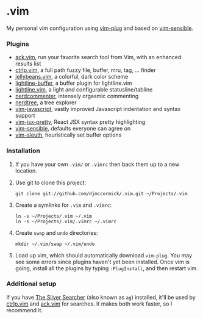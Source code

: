 # .vim

My personal vim configuration using [vim-plug](https://github.com/junegunn/vim-plug) and based on [vim-sensible](https://github.com/tpope/vim-sensible).

### Plugins

- [ack.vim](https://github.com/mileszs/ack.vim), run your favorite search tool from Vim, with an enhanced results list
- [ctrlp.vim](https://github.com/ctrlpvim/ctrlp.vim), a full path fuzzy file, buffer, mru, tag, ... finder
- [jellybeans.vim](https://github.com/nanotech/jellybeans.vim), a colorful, dark color scheme
- [lightline-buffer](https://github.com/taohexxx/lightline-buffer), a buffer plugin for lightline.vim
- [lightline.vim](https://github.com/itchyny/lightline.vim), a light and configurable statusline/tabline
- [nerdcommenter](https://github.com/scrooloose/nerdcommenter), intensely orgasmic commenting
- [nerdtree](https://github.com/scrooloose/nerdtree), a tree explorer
- [vim-javascript](https://github.com/pangloss/vim-javascript), vastly improved Javascript indentation and syntax support
- [vim-jsx-pretty](https://github.com/maxmellon/vim-jsx-pretty), React JSX syntax pretty highlighting
- [vim-sensible](https://github.com/tpope/vim-sensible), defaults everyone can agree on
- [vim-sleuth](https://github.com/tpope/vim-sleuth), heuristically set buffer options

### Installation

1. If you have your own `.vim/` or `.vimrc` then back them up to a new location.

1. Use git to clone this project:
   ```shell
   git clone git://github.com/djmccormick/.vim.git ~/Projects/.vim
   ```

1. Create a symlinks for `.vim` and `.vimrc`:
   ```shell
   ln -s ~/Projects/.vim ~/.vim
   ln -s ~/Projects/.vim/.vimrc ~/.vimrc
   ```

1. Create `swap` and `undo` directories:
   ```shell
   mkdir ~/.vim/swap ~/.vim/undo
   ```

1. Load up vim, which should automatically download `vim-plug`. You may see some errors since plugins haven't yet been installed. Once vim is going, install all the plugins by typing `:PlugInstall`, and then restart vim.

### Additional setup

If you have [The Silver Searcher](https://github.com/ggreer/the_silver_searcher) (also known as `ag`) installed, it'll be used by [ctrlp.vim](https://github.com/ctrlpvim/ctrlp.vim) and [ack.vim](https://github.com/mileszs/ack.vim) for searches. It makes both work faster, so I recommend it.
